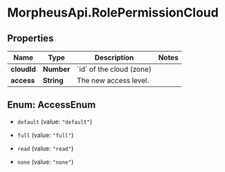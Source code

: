 # MorpheusApi.RolePermissionCloud

## Properties

Name | Type | Description | Notes
------------ | ------------- | ------------- | -------------
**cloudId** | **Number** | &#x60;id&#x60; of the cloud (zone) | 
**access** | **String** | The new access level. | 



## Enum: AccessEnum


* `default` (value: `"default"`)

* `full` (value: `"full"`)

* `read` (value: `"read"`)

* `none` (value: `"none"`)




